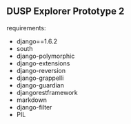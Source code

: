 ## DUSP Explorer Prototype 2 

requirements:

* django==1.6.2
* south
* django-polymorphic
* django-extensions
* django-reversion
* django-grappelli
* django-guardian
* djangorestframework
* markdown
* django-filter
* PIL



